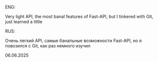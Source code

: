 ENG:

Very light API, the most banal features of Fast-API, but I tinkered with Git, just learned a little



RUS:

Очень легкий API, самые банальные возможности Fast-API, но я повозился с Git, как раз немного изучил


06.06.2025

